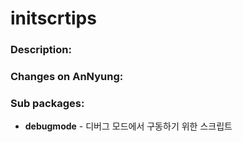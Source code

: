 # initscrtips

### Description:


### Changes on AnNyung:


### Sub packages:
* **debugmode** - 디버그 모드에서 구동하기 위한 스크립트
